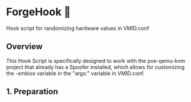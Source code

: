 # ForgeHook 🎣
Hook script for randomizing hardware values in VMID.conf
 
## Overview
This Hook Script is specifically designed to work with the pve-qemu-kvm project that already has a Spoofer installed, which allows for customizing the -smbios variable in the "args:" variable in VMID.conf.
 
## 1. Preparation
